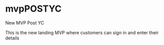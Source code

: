 # mvpPOSTYC
New MVP Post YC


This is the new landing MVP where customers can sign in and enter their details
